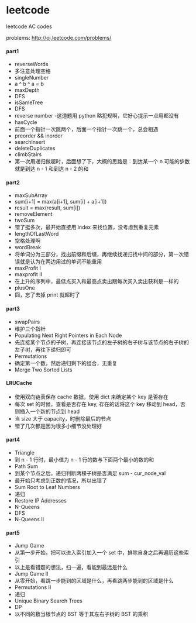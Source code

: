 leetcode
========

leetcode AC codes

problems: http://oj.leetcode.com/problems/

#### part1
 - reverseWords
  - 多注意处理空格
 - singleNumber
  - a ^ b ^ a = b
 - maxDepth
  - DFS
 - isSameTree
  - DFS
 - reverse number
  -这道题用 python 略犯规啊，它好心提示一点用都没有
 - hasCycle
  - 前面一个指针一次跳两个，后面一个指针一次跳一个，总会相遇
 - preorder && inorder
 - searchInsert
 - deleteDuplicates
 - climbStairs
  - 第一次用递归做超时，后面想了下，大概的思路是：到达某一个 n 可能的步数就是到达 n - 1 和到达 n - 2 的和

#### part2
 - maxSubArray
  - sum[i+1] = max(a[i+1], sum[i] + a[i+1])
  - result = max(result, sum[i])
 - removeElement
 - twoSum
  - 错了挺多次，最开始直接用 index 来找位置，没考虑到重复元素
 - lengthOfLastWord
  - 空格处理啊
 - wordBreak
  - 将单词分为三部分，找出前缀和后缀，再继续找递归找中间的部分，第一次错误就是认为在两边用过的单词不能重用
 - maxProfit I
 - maxprofit II
  - 在上升的序列中，最低点买入和最高点卖出跟每次买入卖出获利是一样的
 - plusOne
  - 囧，忘了去掉 print 就超时了

#### part3
 - swapPairs
  - 维护三个指针
 - Populating Next Right Pointers in Each Node
  - 先连接某个节点的子树，再连接该节点的左子树的右子树与该节点的右子树的左子树，再往下递归即可
 - Permutations
  - 确定第一个数，然后递归剩下的组合，无重复
 - Merge Two Sorted Lists

#### LRUCache
 - 使用双向链表保存 cache 数据，使用 dict 来确定某个 key 是否存在
 - 每次 set 的时候，查看是否存在 key, 存在的话将这个 key 移动到 head，否则插入一个新的节点到 head
 - 当 size 大于 capacity，时删除最后的节点
 - 错了几次都是因为很多小细节没处理好

#### part4
 - Triangle
  - 到 n - 1 行时，最小值为 n - 1 行的数与下面两个最小的数的和
 - Path Sum
  - 到某个节点之后，递归判断两棵子树是否满足 sum - cur_node_val
  - 最开始只考虑到正数的情况，所以出错了
 - Sum Root to Leaf Numbers
  - 递归
 - Restore IP Addresses
 - N-Queens
  - DFS
 - N-Queens II

#### part5
 - Jump Game
  - 从第一步开始，把可以进入索引加入一个 set 中，排除自身之后再遍历这些索引
  - 以上是看错题的想法，扫一遍，看能到最远是什么
 - Jump Game II
  - 从零开始，看跳一步能到的区域是什么，再看跳两步能到的区域是什么
 - Permutations II
  - 递归
 - Unique Binary Search Trees
  - DP
  - 以不同的数当根节点的 BST 等于其左右子树的 BST 的乘积
